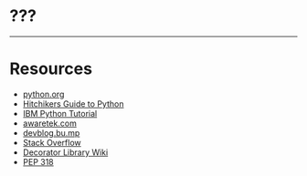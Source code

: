 # ???

---

# Resources

* <a href="http://www.python.org/doc/">python.org</a>
* <a href="http://docs.python-guide.org/en/latest/index.html">Hitchikers Guide to Python</a>
* <a href="http://www.ibm.com/developerworks/opensource/library/os-python8/?ca=dgr-l...">IBM Python Tutorial</a>
* <a href="http://www.awaretek.com/tutorials.html">awaretek.com</a>
* <a href="http://devblog.bu.mp/generators-and-back-again">devblog.bu.mp</a>
* <a href="http://stackoverflow.com/questions/739654/understanding-python-decorators">Stack Overflow</a>
* <a href="http://wiki.python.org/moin/PythonDecoratorLibrary">Decorator Library Wiki</a>
* <a href="http://www.python.org/dev/peps/pep-0318/">PEP 318</a>
